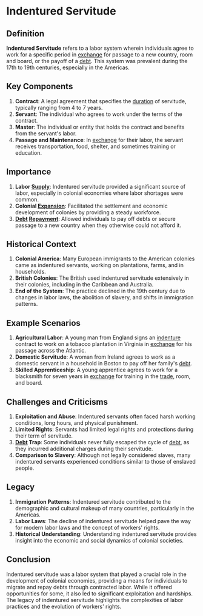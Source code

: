 # Indentured Servitude

## Definition
**Indentured Servitude** refers to a labor system wherein individuals agree to work for a specific period in [exchange](../e/exchange.md) for passage to a new country, room and board, or the payoff of a [debt](../d/debt.md). This system was prevalent during the 17th to 19th centuries, especially in the Americas.

## Key Components
1. **Contract**: A legal agreement that specifies the [duration](../d/duration.md) of servitude, typically ranging from 4 to 7 years.
2. **Servant**: The individual who agrees to work under the terms of the contract.
3. **Master**: The individual or entity that holds the contract and benefits from the servant's labor.
4. **Passage and Maintenance**: In [exchange](../e/exchange.md) for their labor, the servant receives transportation, food, shelter, and sometimes training or education.

## Importance
1. **Labor [Supply](../s/supply.md)**: Indentured servitude provided a significant source of labor, especially in colonial economies where labor shortages were common.
2. **Colonial [Expansion](../e/expansion.md)**: Facilitated the settlement and economic development of colonies by providing a steady workforce.
3. **[Debt](../d/debt.md) [Repayment](../r/repayment.md)**: Allowed individuals to pay off debts or secure passage to a new country when they otherwise could not afford it.

## Historical Context
1. **Colonial America**: Many European immigrants to the American colonies came as indentured servants, working on plantations, farms, and in households.
2. **British Colonies**: The British used indentured servitude extensively in their colonies, including in the Caribbean and Australia.
3. **End of the System**: The practice declined in the 19th century due to changes in labor laws, the abolition of slavery, and shifts in immigration patterns.

## Example Scenarios
1. **Agricultural Labor**: A young man from England signs an [indenture](../i/indenture.md) contract to work on a tobacco plantation in Virginia in [exchange](../e/exchange.md) for his passage across the Atlantic.
2. **Domestic Servitude**: A woman from Ireland agrees to work as a domestic servant in a household in Boston to pay off her family's [debt](../d/debt.md).
3. **Skilled Apprenticeship**: A young apprentice agrees to work for a blacksmith for seven years in [exchange](../e/exchange.md) for training in the [trade](../t/trade.md), room, and board.

## Challenges and Criticisms
1. **Exploitation and Abuse**: Indentured servants often faced harsh working conditions, long hours, and physical punishment.
2. **Limited Rights**: Servants had limited legal rights and protections during their term of servitude.
3. **[Debt](../d/debt.md) Trap**: Some individuals never fully escaped the cycle of [debt](../d/debt.md), as they incurred additional charges during their servitude.
4. **Comparison to Slavery**: Although not legally considered slaves, many indentured servants experienced conditions similar to those of enslaved people.

## Legacy
1. **Immigration Patterns**: Indentured servitude contributed to the demographic and cultural makeup of many countries, particularly in the Americas.
2. **Labor Laws**: The decline of indentured servitude helped pave the way for modern labor laws and the concept of workers' rights.
3. **Historical Understanding**: Understanding indentured servitude provides insight into the economic and social dynamics of colonial societies.

## Conclusion
Indentured servitude was a labor system that played a crucial role in the development of colonial economies, providing a means for individuals to migrate and repay debts through contracted labor. While it offered opportunities for some, it also led to significant exploitation and hardships. The legacy of indentured servitude highlights the complexities of labor practices and the evolution of workers' rights.

